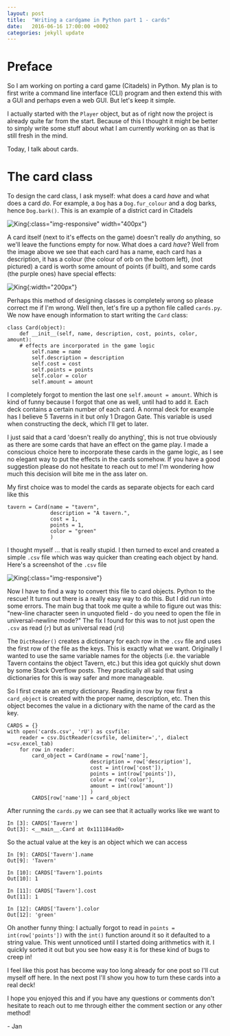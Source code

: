 ```yaml
---
layout: post
title:  "Writing a cardgame in Python part 1 - cards"
date:   2016-06-16 17:00:00 +0002
categories: jekyll update
---
```


# Preface

So I am working on porting a card game (Citadels) in Python. My plan is to first
write a command line interface (CLI) program and then extend this with a GUI and
perhaps even a web GUI. But let's keep it simple. 

I actually started with the `Player` object, but as of right now the project is
already quite far from the start. Because of this I thought it might be better
to simply write some stuff about what I am currently working on as that is still
fresh in the mind. 

Today, I talk about cards.

# The card class

To design the card class, I ask myself: what does a card _have_ and what does a
card _do_. For example, a `Dog` has a `Dog.fur_colour` and a dog barks, hence
`Dog.bark()`. This is an example of a district card in Citadels

<!-- image of random district card -->
![King](/assets/citadels/prison-and-palace.jpg){:class="img-responsive" width="400px"}

A card itself (next to it's effects on the game) doesn't really
_do_ anything, so we'll leave the functions empty for now. 
What does a card _have_? Well from the image above we see that each card has a
name, each card has a description, it has a colour (the colour of orb on the bottom left), (not pictured)
a card is worth some amount of points (if built), and some cards (the purple
ones) have special effects: 

<!-- image of purp card -->
![King](/assets/citadels/haunted-city.jpg){:width="200px"}

Perhaps this method of designing classes is completely wrong so please correct me
if I'm wrong. Well then, let's fire up a python file called `cards.py`. We now
have enough information to start writing the `Card` class:

```
class Card(object):
    def __init__(self, name, description, cost, points, color, amount):
    # effects are incorporated in the game logic 
        self.name = name
        self.description = description
        self.cost = cost
        self.points = points
        self.color = color
        self.amount = amount
```

I completely forgot to mention the last one `self.amount = amount`. Which is
kind of funny because I forgot that one as well, until had to add it. Each deck contains
a certain number of each card. A normal deck for example has I believe 5 Taverns
in it but only 1 Dragon Gate. This variable is used when constructing the deck,
which I'll get to later. 

I just said that a card 'doesn't really do anything', this is not true obviously
as there are some cards that have an effect on the game play. I made a conscious
choice here to incorporate these cards in the game logic, as I see no elegant way
to put the effects in the cards somehow. If you have a good suggestion please do
not hesitate to reach out to me! I'm wondering how much this decision will bite
me in the ass later on. 

My first choice was to model the cards as separate objects for each card like
this 

```
tavern = Card(name = "tavern",
              description = "A tavern.",
              cost = 1,
              points = 1,
              color = "green"
              )
```

I thought myself ... that is really stupid. I then turned to excel and
created a simple `.csv` file which was way quicker than creating each object by
hand. Here's a screenshot of the `.csv` file

<!-- csv cards -->
![King](/assets/citadels/csv.png){:class="img-responsive"}

Now I have to find a way to convert this file to card objects. Python to the
rescue! It turns out there is a really easy way to do this. But I did run into
some errors. The main bug that took me quite a while to figure out was this:
"new-line character seen in unquoted field - do you need to open the file in
universal-newline mode?" The fix I found for this was to not just open the
`.csv` as read (`r`) but as universal read (`rU`)

The `DictReader()` creates a dictionary for each row in the `.csv` file and uses
the first row of the file as the keys. This is exactly what we want. Originally
I wanted to use the same variable names for the objects (i.e. the variable
Tavern contains the object Tavern,
etc.) but this idea got quickly shut down by some Stack Overflow posts. They
practically all said that using dictionaries for this is way safer and more
manageable. 

So I first create an empty dictionary. Reading in row by row first a
`card_object` is created with the proper name, description, etc. Then this
object becomes the value in a dictionary with the name of the card as the key. 

```
CARDS = {}
with open('cards.csv', 'rU') as csvfile:
    reader = csv.DictReader(csvfile, delimiter=',', dialect =csv.excel_tab)
    for row in reader:
        card_object = Card(name = row['name'],
                           description = row['description'],
                           cost = int(row['cost']),
                           points = int(row['points']),
                           color = row['color'],
                           amount = int(row['amount'])
                           )
        CARDS[row['name']] = card_object
```

After running the `cards.py` we can see that it actually works like we want to

```
In [3]: CARDS['Tavern']
Out[3]: <__main__.Card at 0x111184ad0>
```

So the actual value at the key is an object which we can access 

```
In [9]: CARDS['Tavern'].name
Out[9]: 'Tavern'

In [10]: CARDS['Tavern'].points
Out[10]: 1

In [11]: CARDS['Tavern'].cost
Out[11]: 1

In [12]: CARDS['Tavern'].color
Out[12]: 'green'
```

Oh another funny thing: I actually forgot to read in `points =
int(row['points'])` with the `int()` function around it so it defaulted to a
string value. This went unnoticed until  I started doing arithmetics with it. I
quickly sorted it out but you see how easy it is for these kind of bugs to creep
in! 

I feel like this post has become way too long already for one post so I'll cut
myself off here. In the next post I'll show you how to turn these cards into a
real deck! 

I hope you enjoyed this and if you have any questions or comments don't hesitate
to reach out to me through either the comment section or any other method!

\- Jan 
